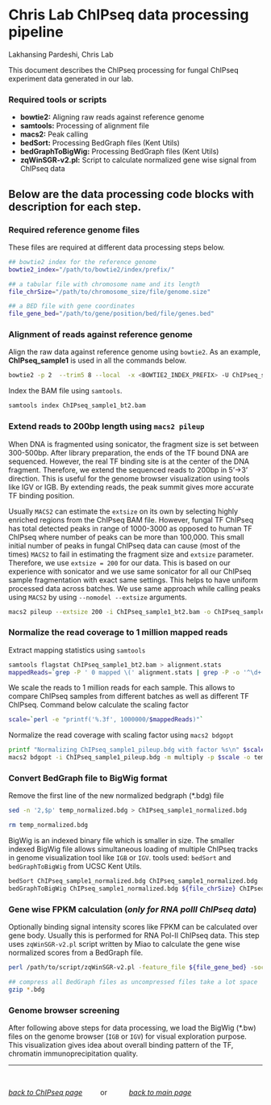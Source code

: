 Chris Lab ChIPseq data processing pipeline
================
Lakhansing Pardeshi, Chris Lab

<!--
library(rmarkdown)
setwd("E:/Chris_UM/Analysis/19_ChIPMix_process/documentation")
rmarkdown::render(input = "CL_ChIPseq_pipeline.rmd", output_format = "pdf_document")
rmarkdown::render(input = "CL_ChIPseq_pipeline.rmd", output_format = "word_document")
-->

This document describes the ChIPseq processing for fungal ChIPseq
experiment data generated in our lab.

### Required tools or scripts

  - **bowtie2:** Aligning raw reads against reference genome
  - **samtools:** Processing of alignment file
  - **macs2:** Peak calling
  - **bedSort:** Processing BedGraph files (Kent Utils)
  - **bedGraphToBigWig:** Processing BedGraph files (Kent Utils)
  - **zqWinSGR-v2.pl:** Script to calculate normalized gene wise signal
    from ChIPseq data

## Below are the data processing code blocks with description for each step.

### Required reference genome files

These files are required at different data processing steps below.

``` bash
## bowtie2 index for the reference genome
bowtie2_index="/path/to/bowtie2/index/prefix/"

## a tabular file with chromosome name and its length
file_chrSize="/path/to/chromosome_size/file/genome.size"

## a BED file with gene coordinates
file_gene_bed="/path/to/gene/position/bed/file/genes.bed"
```

### Alignment of reads against reference genome

Align the raw data against reference genome using `bowtie2`. As an
example, **ChIPseq\_sample1** is used in all the commands below.

``` bash
bowtie2 -p 2  --trim5 8 --local  -x <BOWTIE2_INDEX_PREFIX> -U ChIPseq_sample1_R1.fastq.gz | samtools view -bS - | samtools sort  -O bam -o ChIPseq_sample1_bt2.bam
```

Index the BAM file using `samtools`.

``` bash
samtools index ChIPseq_sample1_bt2.bam
```

### Extend reads to 200bp length using `macs2 pileup`

When DNA is fragmented using sonicator, the fragment size is set between
300-500bp. After library preparation, the ends of the TF bound DNA are
sequenced. However, the real TF binding site is at the center of the DNA
fragment. Therefore, we extend the sequenced reads to 200bp in 5’-\>3’
direction. This is useful for the genome browser visualization using
tools like IGV or IGB. By extending reads, the peak summit gives more
accurate TF binding position.

Usually `MACS2` can estimate the `extsize` on its own by selecting
highly enriched regions from the ChIPseq BAM file. However, fungal TF
ChIPseq has total detected peaks in range of 1000-3000 as opposed to
human TF ChIPseq where number of peaks can be more than 100,000. This
small initial number of peaks in fungal ChIPseq data can cause (most of
the times) `MACS2` to fail in estimating the fragment size and `extsize`
parameter. Therefore, we use `extsize = 200` for our data. This is based
on our experience with sonicator and we use same sonicator for all our
ChIPseq sample fragmentation with exact same settings. This helps to
have uniform processed data across batches. We use same approach while
calling peaks using `MACS2` by using `--nomodel --extsize` arguments.

``` bash
macs2 pileup --extsize 200 -i ChIPseq_sample1_bt2.bam -o ChIPseq_sample1_pileup.bdg
```

### Normalize the read coverage to 1 million mapped reads

Extract mapping statistics using `samtools`

``` bash
samtools flagstat ChIPseq_sample1_bt2.bam > alignment.stats
mappedReads=`grep -P ' 0 mapped \(' alignment.stats | grep -P -o '^\d+'`
```

We scale the reads to 1 million reads for each sample. This allows to
compare ChIPseq samples from different batches as well as different TF
ChIPseq. Command below calculate the scaling factor

``` bash
scale=`perl -e "printf('%.3f', 1000000/$mappedReads)"`
```

Normalize the read coverage with scaling factor using `macs2 bdgopt`

``` bash
printf "Normalizing ChIPseq_sample1_pileup.bdg with factor %s\n" $scale
macs2 bdgopt -i ChIPseq_sample1_pileup.bdg -m multiply -p $scale -o temp_normalized.bdg
```

### Convert BedGraph file to BigWig format

Remove the first line of the new normalized bedgraph (\*.bdg) file

``` bash
sed -n '2,$p' temp_normalized.bdg > ChIPseq_sample1_normalized.bdg

rm temp_normalized.bdg
```

BigWig is an indexed binary file which is smaller in size. The smaller
indexed BigWig file allows simultaneous loading of multiple ChIPseq
tracks in genome visualization tool like `IGB` or `IGV`. tools used:
`bedSort` and `bedGraphToBigWig` from UCSC Kent Utils.

``` bash
bedSort ChIPseq_sample1_normalized.bdg ChIPseq_sample1_normalized.bdg
bedGraphToBigWig ChIPseq_sample1_normalized.bdg ${file_chrSize} ChIPseq_sample1_normalized.bw
```

### Gene wise FPKM calculation (*only for RNA polII ChIPseq data*)

Optionally binding signal intensity scores like FPKM can be calculated
over gene body. Usually this is performed for RNA Pol-II ChIPseq data.
This step uses `zqWinSGR-v2.pl` script written by Miao to calculate the
gene wise normalized scores from a BedGraph file.

``` bash
perl /path/to/script/zqWinSGR-v2.pl -feature_file ${file_gene_bed} -socre_file ChIPseq_sample1_normalized.bdg -chrom_column 1 -start_column 2 -end_column 3  -direction_column 6 -bin_count 1 -output_folder $PWD -outout_name ChIPseq_sample1_polii_expr.tab

## compress all BedGraph files as uncompressed files take a lot space
gzip *.bdg
```

### Genome browser screening

After following above steps for data processing, we load the BigWig
(\*.bw) files on the genome browser (`IGB` or `IGV`) for visual
exploration purpose. This visualization gives idea about overall binding
pattern of the TF, chromatin immunoprecipitation quality.

-----

   

*[back to ChIPseq page](../../01_chipseq.md)*         or          
*[back to main page](../../README.md)*
